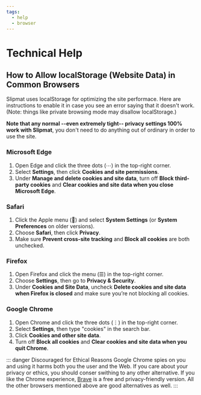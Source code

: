 ```yaml
---
tags:
  - help
  - browser
---
```


# Technical Help

## How to Allow localStorage (Website Data) in Common Browsers

Slipmat uses localStorage for optimizing the site performace. Here are instructions to enable it in case you see an error saying that it doesn't work. (Note: things like private browsing mode may disallow localStorage.)

**Note that any normal --even extremely tight-- privacy settings 100% work with Slipmat**, you don't need to do anything out of ordinary in order to use the site.

### Microsoft Edge

1. Open Edge and click the three dots (⋯) in the top-right corner.
2. Select **Settings**, then click **Cookies and site permissions**.
3. Under **Manage and delete cookies and site data**, turn off **Block third-party cookies** and **Clear cookies and site data when you close Microsoft Edge**.

### Safari

1. Click the Apple menu () and select **System Settings** (or **System Preferences** on older versions).
2. Choose **Safari**, then click **Privacy**.
3. Make sure **Prevent cross-site tracking** and **Block all cookies** are both unchecked.

### Firefox

1. Open Firefox and click the menu (☰) in the top-right corner.
2. Choose **Settings**, then go to **Privacy & Security**.
3. Under **Cookies and Site Data**, uncheck **Delete cookies and site data when Firefox is closed** and make sure you’re not blocking all cookies.

### Google Chrome

1. Open Chrome and click the three dots (⋮) in the top-right corner.
2. Select **Settings**, then type "cookies" in the search bar.
3. Click **Cookies and other site data**.
4. Turn off **Block all cookies** and **Clear cookies and site data when you quit Chrome**.

::: danger Discouraged for Ethical Reasons
Google Chrome spies on you and using it harms both you the user and the Web. If you care about your privacy or ethics, you should conser swithing to any other alternative. If you like the Chrome experience, [Brave](https://brave.com/) is a free and privacy-friendly version. All the other browsers mentioned above are good alternatives as well.
:::
